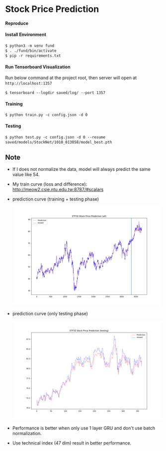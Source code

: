 # Stock Price Prediction

#### Reproduce

#### Install Environment

```
$ python3 -m venv fund
$ . ./fund/bin/activate
$ pip -r requirements.txt
```
#### Run Tensorboard Visualization

Run below command at the project root, then server will open at `http://localhost:1357`
```
$ tensorboard --logdir saved/log/ --port 1357
```

#### Training

```
$ python train.py -c config.json -d 0
```

#### Testing

```
$ python test.py -c config.json -d 0 --resume saved/models/StockNet/1010_013058/model_best.pth
```

## Note

* If I does not normalize the data, model will always predict the same value like 54.

* My train curve (loss and difference): http://meow2.csie.ntu.edu.tw:8787/#scalars

* prediction curve (training + testing phase)

  ![graph_all](./graph/graph_all.png)

* prediction curve (only testing phase)

  ![graph_testing](./graph/graph_testing.png)

* Performance is better when only use 1 layer GRU and don't use batch normalization.

* Use technical index (47 dim) result in better performance.


